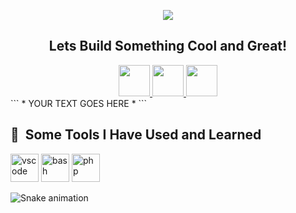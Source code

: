 <p align="center">
  <img src="https://capsule-render.vercel.app/api?text=HeyEveryone!🕹️&animation=fadeIn&type=waving&color=gradient&height=100"/>
</p>
<h2 align="center">Lets Build Something Cool and Great!</h2>

<div align="center">
<a href="https://www.instagram.com/samar_maharaj/">
  <img height="50" src="https://user-images.githubusercontent.com/46517096/166974368-9798f39f-1f46-499c-b14e-81f0a3f83a06.png"/>
</a>
<a href="https://www.youtube.com/@feralick">
  <img height="50" src="https://cdn2.iconfinder.com/data/icons/social-media-iconez/64/Youtube-512.png"/>
</a>
<a href="https://www.linkedin.com/in/samar-maharaj-228630206/">
  <img height="50" src="https://cdn4.iconfinder.com/data/icons/socialcones/508/LinkedIn-512.png"/>
</a>
</div>
```
* YOUR TEXT GOES HERE *
```
<h2> 🚀 &nbsp;Some Tools I Have Used and Learned</h2>
<p align="left">
<img src="https://cdn.jsdelivr.net/gh/devicons/devicon/icons/vscode/vscode-original.svg" alt="vscode" width="45" height="45"/>
<img src="https://cdn.jsdelivr.net/gh/devicons/devicon/icons/bash/bash-original.svg" alt="bash" width="45" height="45"/>
<img src="https://cdn.jsdelivr.net/gh/devicons/devicon/icons/php/php-original.svg" alt="php" width="45" height="45"/>
</p>

![Snake animation](https://github.com/thepiyushmalhotra/thepiyushmalhotra/blob/output/github-contribution-grid-snake.svg)
